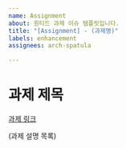 ```yaml
---
name: Assignment
about: 원티드 과제 이슈 템플릿입니다.
title: "[Assignment] - (과제명)"
labels: enhancement
assignees: arch-spatula

---
```


# 과제 제목

[과제 링크](https://github.com/walking-sunset/selection-task#assignment-번호)

(과제 설명 목록)
